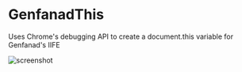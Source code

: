 # GenfanadThis
Uses Chrome's debugging API to create a document.this variable for Genfanad's IIFE

![screenshot](https://pasteboard.co/oKgVmEYaBhny.png)

